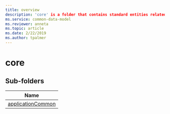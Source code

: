```yaml
---
title: overview
description: 'core' is a folder that contains standard entities related to the Common Data Model.
ms.service: common-data-model
ms.reviewer: anneta
ms.topic: article
ms.date: 2/22/2019
ms.author: tpalmer
---
```


# core


## Sub-folders

|Name|
|---|
|[applicationCommon](applicationCommon/overview.md)|



